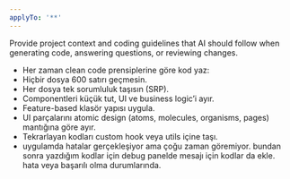 ```yaml
---
applyTo: '**'
---
```

Provide project context and coding guidelines that AI should follow when generating code, answering questions, or reviewing changes.
- Her zaman clean code prensiplerine göre kod yaz:
- Hiçbir dosya 600 satırı geçmesin.
- Her dosya tek sorumluluk taşısın (SRP).
- Componentleri küçük tut, UI ve business logic’i ayır.
- Feature-based klasör yapısı uygula.
- UI parçalarını atomic design (atoms, molecules, organisms, pages) mantığına göre ayır.
- Tekrarlayan kodları custom hook veya utils içine taşı.
- uygulamda hatalar gerçekleşiyor ama çoğu zaman göremiyor. bundan sonra yazdığım kodlar için debug panelde mesajı için kodlar da ekle. hata veya başarılı olma durumlarında.


